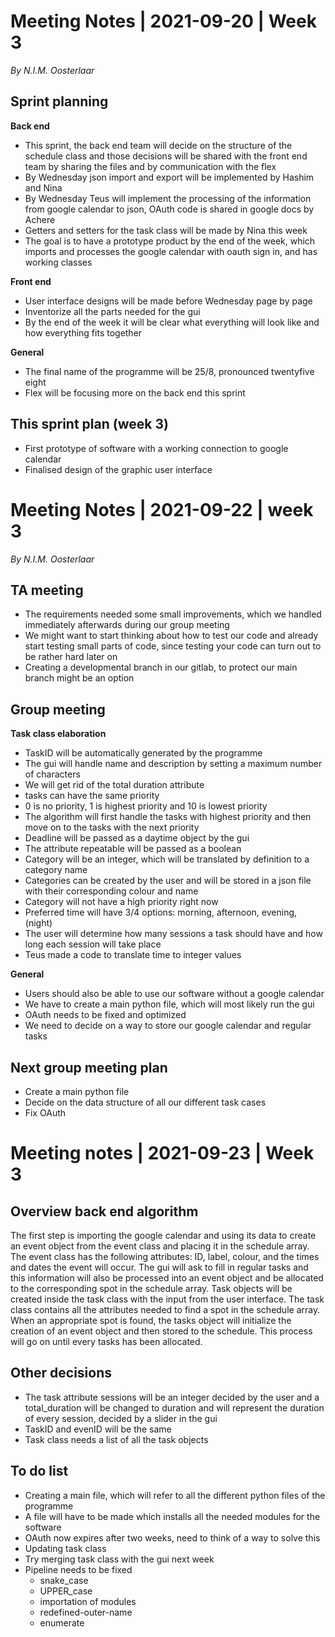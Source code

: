 ﻿# Meeting Notes | 2021-09-20 | Week 3

*By N.I.M. Oosterlaar*

## Sprint planning

**Back end**

 - This sprint, the back end team will decide on the structure of the schedule class and those decisions will be shared with the front end team by sharing the files and by communication with the flex
 - By Wednesday json import and export will be implemented by Hashim and Nina
 - By Wednesday Teus will implement the processing of the information from google calendar to json, OAuth code is shared in google docs by Achere
 - Getters and setters for the task class will be made by Nina this week
 - The goal is to have a prototype product by the end of the week, which imports and processes the google calendar with oauth sign in, and has working classes

**Front end**

 - User interface designs will be made before Wednesday page by page
 - Inventorize all the parts needed for the gui
 - By the end of the week it will be clear what everything will look like and how everything fits together

**General**

 - The final name of the programme will be 25/8, pronounced twentyfive eight
 - Flex will be focusing more on the back end this sprint

## This sprint plan (week 3)

 - First prototype of software with a working connection to google calendar
 - Finalised design of the graphic user interface


# Meeting Notes | 2021-09-22 | week 3

*By N.I.M. Oosterlaar*

## TA meeting

 - The requirements needed some small improvements, which we handled immediately afterwards during our group meeting
 - We might want to start thinking about how to test our code and already start testing small parts of code, since testing your code can turn out to be rather hard later on
 - Creating a developmental branch in our gitlab, to protect our main branch might be an option

## Group meeting

 **Task class elaboration**
 

 - TaskID will be automatically generated by the programme
 - The gui will handle name and description by setting a maximum number of characters
 - We will get rid of the total duration attribute
 - tasks can have the same priority
 - 0 is no priority, 1 is highest priority and 10 is lowest priority
 - The algorithm will first handle the tasks with highest priority and then move on to the tasks with the next priority
 - Deadline will be passed as a daytime object by the gui
 - The attribute repeatable will be passed as a boolean
 - Category will be an integer, which will be translated by definition to a category name
 - Categories can be created by the user and will be stored in a json file with their corresponding colour and name
 - Category will not have a high priority right now
 - Preferred time will have 3/4 options: morning, afternoon, evening, (night)
 - The user will determine how many sessions a task should have and how long each session will take place
 - Teus made a code to translate time to integer values


**General**

 - Users should also be able to use our software without a google calendar
 - We have to create a main python file, which will most likely run the gui
 - OAuth needs to be fixed and optimized
 - We need to decide on a way to store our google calendar and regular tasks

## Next group meeting plan

 - Create a main python file
 - Decide on the data structure of all our different task cases 
 - Fix OAuth

# Meeting notes | 2021-09-23 | Week 3


## Overview back end algorithm 


The first step is importing the google calendar and using its data to create an event object from the event class and placing it in the schedule array.
The event class has the following attributes: ID, label, colour, and the times and dates the event will occur.
The gui will ask to fill in regular tasks and this information will also be processed into an event object and be allocated to the corresponding spot in the schedule array.
Task objects will be created inside the task class with the input from the user interface. The task class contains all the attributes needed to find a spot in the schedule array.
When an appropriate spot is found, the tasks object will initialize the creation of an event object and then stored to the schedule. This process will go on until every tasks has been allocated. 

## Other decisions

 - The task attribute sessions will be an integer decided by the user and a total_duration will be changed to duration and will represent the duration of every session, decided by a slider in the gui
 - TaskID and evenID will be the same
 - Task class needs a list of all the task objects 

## To do list

 - Creating a main file, which will refer to all the different python files of the programme
 - A file will have to be made which installs all the needed modules for the software
 - OAuth now expires after two weeks, need to think of a way to solve this
 - Updating task class
 - Try merging task class with the gui next week
 - Pipeline needs to be fixed
	 - snake_case
	 - UPPER_case
	 - importation of modules
	 - redefined-outer-name
	 - enumerate
	

